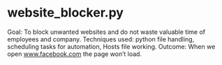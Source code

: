 # website_blocker.py
Goal: To block unwanted websites and do not waste valuable time of employees and company.
Techniques used: python file handling, scheduling tasks for automation, Hosts file working.
Outcome: When we open www.facebook.com the page won’t load.
               
